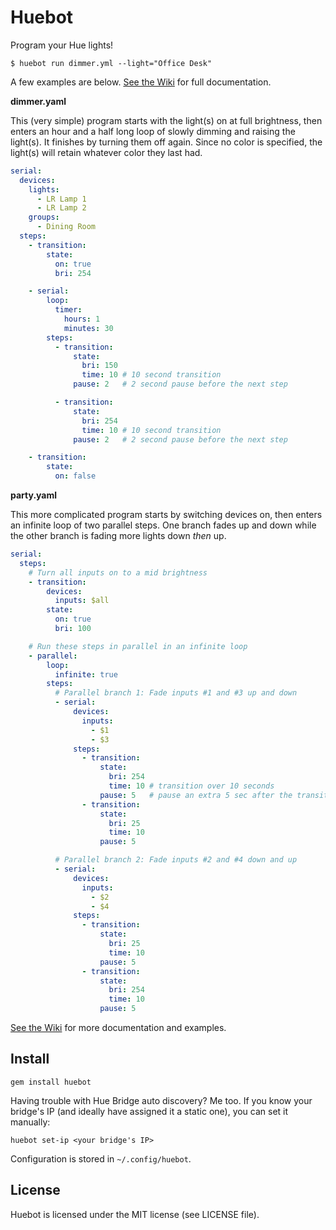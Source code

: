 # Huebot

Program your Hue lights!

    $ huebot run dimmer.yml --light="Office Desk"

A few examples are below. [See the Wiki](https://github.com/jhollinger/huebot/wiki) for full documentation.

**dimmer.yaml**

This (very simple) program starts with the light(s) on at full brightness, then enters an hour and a half long loop of slowly dimming and raising the light(s). It finishes by turning them off again. Since no color is specified, the light(s) will retain whatever color they last had.

```yaml
serial:
  devices:
    lights:
      - LR Lamp 1
      - LR Lamp 2
    groups:
      - Dining Room
  steps:
    - transition:
        state:
          on: true
          bri: 254

    - serial:
        loop:
          timer:
            hours: 1
            minutes: 30
        steps:
          - transition:
              state:
                bri: 150
                time: 10 # 10 second transition
              pause: 2   # 2 second pause before the next step

          - transition:
              state:
                bri: 254
                time: 10 # 10 second transition
              pause: 2   # 2 second pause before the next step

    - transition:
        state:
          on: false
```

**party.yaml**

This more complicated program starts by switching devices on, then enters an infinite loop of two parallel steps. One branch fades up and down while the other branch is fading more lights down _then_ up.

```yaml
serial:
  steps:
    # Turn all inputs on to a mid brightness
    - transition:
        devices:
          inputs: $all
        state:
          on: true
          bri: 100

    # Run these steps in parallel in an infinite loop
    - parallel:
        loop:
          infinite: true
        steps:
          # Parallel branch 1: Fade inputs #1 and #3 up and down
          - serial:
              devices:
                inputs:
                  - $1
                  - $3
              steps:
                - transition:
                    state:
                      bri: 254
                      time: 10 # transition over 10 seconds
                    pause: 5   # pause an extra 5 sec after the transition
                - transition:
                    state:
                      bri: 25
                      time: 10
                    pause: 5

          # Parallel branch 2: Fade inputs #2 and #4 down and up
          - serial:
              devices:
                inputs:
                  - $2
                  - $4
              steps:
                - transition:
                    state:
                      bri: 25
                      time: 10
                    pause: 5
                - transition:
                    state:
                      bri: 254
                      time: 10
                    pause: 5
```

[See the Wiki](https://github.com/jhollinger/huebot/wiki) for more documentation and examples.

## Install

    gem install huebot

Having trouble with Hue Bridge auto discovery? Me too. If you know your bridge's IP (and ideally have assigned it a static one), you can set it manually:

    huebot set-ip <your bridge's IP>

Configuration is stored in `~/.config/huebot`.

## License

Huebot is licensed under the MIT license (see LICENSE file).
